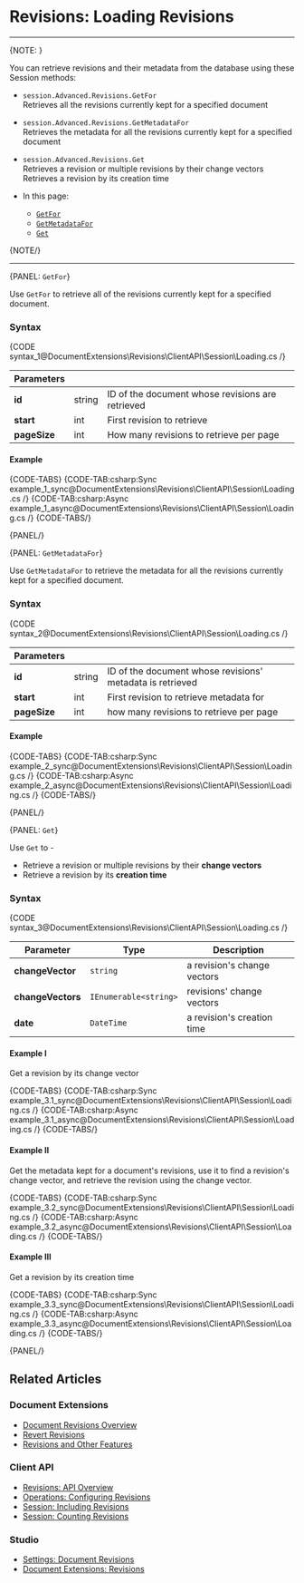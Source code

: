 # Revisions: Loading Revisions

---

{NOTE: }

You can retrieve revisions and their metadata from the database using these Session methods:  

* `session.Advanced.Revisions.GetFor`  
  Retrieves all the revisions currently kept for a specified document  
* `session.Advanced.Revisions.GetMetadataFor`  
  Retrieves the metadata for all the revisions currently kept for a specified document  
* `session.Advanced.Revisions.Get`  
  Retrieves a revision or multiple revisions by their change vectors  
  Retrieves a revision by its creation time  

* In this page:  
  * [`GetFor`](../../../../document-extensions/revisions/client-api/session/loading#getfor)  
  * [`GetMetadataFor`](../../../../document-extensions/revisions/client-api/session/loading#getmetadatafor)  
  * [`Get`](../../../../document-extensions/revisions/client-api/session/loading#get)  

{NOTE/}

---

{PANEL: `GetFor`}

Use `GetFor` to retrieve all of the revisions currently kept for a specified document.  

### Syntax

{CODE syntax_1@DocumentExtensions\Revisions\ClientAPI\Session\Loading.cs /}

| Parameters | | |
| ------------- | ------------- | ----- |
| **id** | string | ID of the document whose revisions are retrieved |
| **start** | int | First revision to retrieve |
| **pageSize** | int | How many revisions to retrieve per page |

#### Example

{CODE-TABS}
{CODE-TAB:csharp:Sync example_1_sync@DocumentExtensions\Revisions\ClientAPI\Session\Loading.cs /}
{CODE-TAB:csharp:Async example_1_async@DocumentExtensions\Revisions\ClientAPI\Session\Loading.cs /}
{CODE-TABS/}

{PANEL/}

{PANEL: `GetMetadataFor`}

Use `GetMetadataFor` to retrieve the metadata for all the revisions currently kept 
for a specified document.  

### Syntax

{CODE syntax_2@DocumentExtensions\Revisions\ClientAPI\Session\Loading.cs /}

| Parameters | | |
| ------------- | ------------- | ----- |
| **id** | string | ID of the document whose revisions' metadata is retrieved |
| **start** | int | First revision to retrieve metadata for |
| **pageSize** | int | how many revisions to retrieve per page |

#### Example

{CODE-TABS}
{CODE-TAB:csharp:Sync example_2_sync@DocumentExtensions\Revisions\ClientAPI\Session\Loading.cs /}
{CODE-TAB:csharp:Async example_2_async@DocumentExtensions\Revisions\ClientAPI\Session\Loading.cs /}
{CODE-TABS/}

{PANEL/}

{PANEL: `Get`}

Use `Get` to -  

* Retrieve a revision or multiple revisions by their **change vectors**  
* Retrieve a revision by its **creation time**  

### Syntax

{CODE syntax_3@DocumentExtensions\Revisions\ClientAPI\Session\Loading.cs /}

| Parameter | Type | Description |
| ------------- | ------------- | ----- |
| **changeVector** | `string` | a revision's change vectors |
| **changeVectors**| `IEnumerable<string>` | revisions' change vectors |
| **date**| `DateTime ` | a revision's creation time |

#### Example I
Get a revision by its change vector  

{CODE-TABS}
{CODE-TAB:csharp:Sync example_3.1_sync@DocumentExtensions\Revisions\ClientAPI\Session\Loading.cs /}
{CODE-TAB:csharp:Async example_3.1_async@DocumentExtensions\Revisions\ClientAPI\Session\Loading.cs /}
{CODE-TABS/}

#### Example II
Get the metadata kept for a document's revisions, use it to find a revision's 
change vector, and retrieve the revision using the change vector.  

{CODE-TABS}
{CODE-TAB:csharp:Sync example_3.2_sync@DocumentExtensions\Revisions\ClientAPI\Session\Loading.cs /}
{CODE-TAB:csharp:Async example_3.2_async@DocumentExtensions\Revisions\ClientAPI\Session\Loading.cs /}
{CODE-TABS/}

#### Example III
Get a revision by its creation time  

{CODE-TABS}
{CODE-TAB:csharp:Sync example_3.3_sync@DocumentExtensions\Revisions\ClientAPI\Session\Loading.cs /}
{CODE-TAB:csharp:Async example_3.3_async@DocumentExtensions\Revisions\ClientAPI\Session\Loading.cs /}
{CODE-TABS/}

{PANEL/}

## Related Articles

### Document Extensions

* [Document Revisions Overview](../../../../document-extensions/revisions/overview)  
* [Revert Revisions](../../../../document-extensions/revisions/revert-revisions)  
* [Revisions and Other Features](../../../../document-extensions/revisions/revisions-and-other-features)  

### Client API

* [Revisions: API Overview](../../../../document-extensions/revisions/client-api/overview)  
* [Operations: Configuring Revisions](../../../../document-extensions/revisions/client-api/operations/configure-revisions)  
* [Session: Including Revisions](../../../../document-extensions/revisions/client-api/session/including)  
* [Session: Counting Revisions](../../../../document-extensions/revisions/client-api/session/counting)  

### Studio

* [Settings: Document Revisions](../../../../studio/database/settings/document-revisions)  
* [Document Extensions: Revisions](../../../../studio/database/document-extensions/revisions)  
